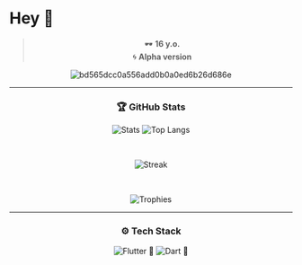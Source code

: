 # Hey 🦋

<div align="center">

> 🕶️ **16 y.o.**  
> 🌀 **Alpha version**

![bd565dcc0a556add0b0a0ed6b26d686e](https://github.com/Netall0/Netall0/assets/113532176/3b1d4b44-6a21-4538-a6ec-2ba2a7c53f63)

---

### 🏆 GitHub Stats

<div align="center">

![Stats](https://github-readme-stats.vercel.app/api?username=Netall0&show_icons=true&theme=transparent&hide_title=true)
![Top Langs](https://github-readme-stats.vercel.app/api/top-langs/?username=Netall0&layout=compact&theme=transparent)

<br>

![Streak](https://streak-stats.demolab.com?user=Netall0&theme=transparent)

<br>

![Trophies](https://github-profile-trophy.vercel.app/?username=Netall0&theme=onedark&no-frame=true&no-bg=true&margin-w=5)

</div>

---

### ⚙️ Tech Stack

![Flutter 🦋](https://img.shields.io/badge/Flutter-02569B?style=for-the-badge&logo=flutter&logoColor=white)
![Dart 🧩](https://img.shields.io/badge/Dart-0175C2?style=for-the-badge&logo=dart&logoColor=white)

</div>
